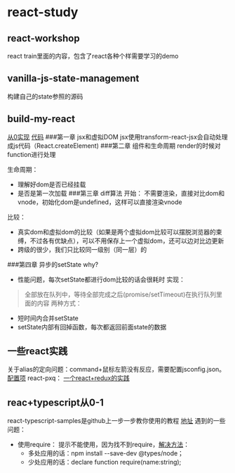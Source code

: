 # react-study

## react-workshop
react train里面的内容，包含了react各种个样需要学习的demo

## vanilla-js-state-management
构建自己的state参照的源码

## build-my-react
[从0实现](https://github.com/hujiulong/blog/issues/4)
[代码](https://github.com/hujiulong/simple-react/tree/chapter-1)
###第一章 jsx和虚拟DOM
jsx使用transform-react-jsx会自动处理成js代码（React.createElement)
###第二章 组件和生命周期
render的时候对function进行处理

生命周期：
+ 理解好dom是否已经挂载
+ 是否是第一次加载
###第三章 diff算法
开始： 
不需要渲染，直接对比dom和vnode，初始化dom是undefined，这样可以直接渲染vnode

比较：
+ 真实dom和虚拟dom的比较（如果是两个虚拟dom比较可以摆脱浏览器的束缚，不过各有优缺点），可以不用保存上一个虚拟dom，还可以边对比边更新
+ 跨级的很少，我们只比较同一级别（同一层）的

###第四章 异步的setState
why?
+ 性能问题，每次setState都进行dom比较的话会很耗时
实现：
>全部放在队列中，等待全部完成之后(promise/setTimeout)在执行队列里面的内容
两种方式：
+ 短时间内合并setState
+ setState内部有回掉函数，每次都返回前面state的数据

## 一些react实践
关于alias的定向问题：command+鼠标左箭没有反应，需要配置jsconfig.json。[配置项](https://gist.github.com/NeonXP/65c0f6a3b9e0a0ed2e522188f7ccd00b)
react-pxq： [一个react+redux的实践](https://github.com/bailicangdu/react-pxq)

## reac+typescript从0-1
react-typescript-samples是github上一步一步教你使用的教程
[地址](https://github.com/Lemoncode/react-typescript-samples)
遇到的一些问题：
+ 使用require： 提示不能使用，因为找不到require，[解决方法](https://stackoverflow.com/questions/12742082/nodejs-require-inside-typescript-file)：
    - 多处应用的话：npm install --save-dev @types/node；
    - 少处应用的话：declare function require(name:string);

